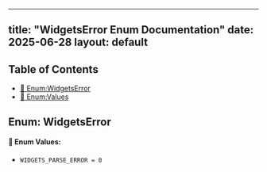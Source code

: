 <!-- Formatted by A³BS formatter.py -->
<!-- Generated by A³BS document.py -->
---
title: "WidgetsError Enum Documentation"
date: 2025-06-28
layout: default
---

## Table of Contents
- [🔧 Enum:WidgetsError](#enum-widgetserror)
- [🔧 Enum:Values](#enum-values)
## Enum: WidgetsError
#### 📝 Enum Values:
<a name="enum-values"></a>
  - `WIDGETS_PARSE_ERROR = 0`